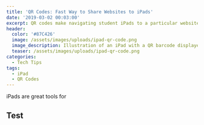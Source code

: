 ```yaml
---
title: 'QR Codes: Fast Way to Share Websites to iPads'
date: '2019-03-02 00:03:00'
excerpt: QR codes make navigating student iPads to a particular website quick and easy.
header:
  color: '#87C426'
  image: /assets/images/uploads/ipad-qr-code.png
  image_description: Illustration of an iPad with a QR barcode displayed on the screen
  teaser: /assets/images/uploads/ipad-qr-code.png
categories:
  - Tech Tips
tags:
  - iPad
  - QR Codes
---
```


iPads are great tools for 

## Test

